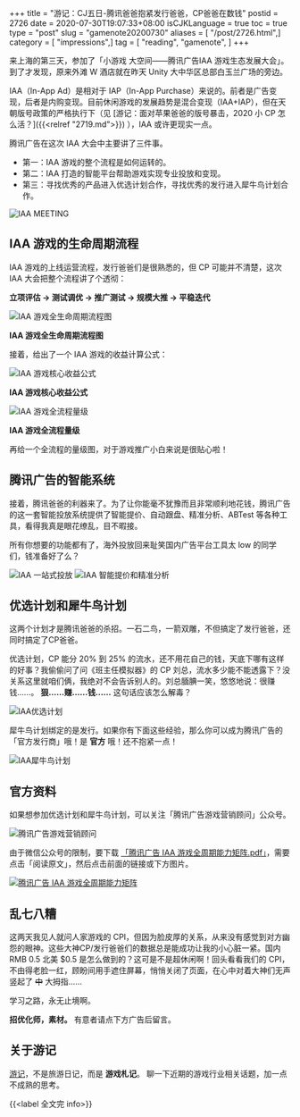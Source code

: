 +++
title = "游记：CJ五日-腾讯爸爸抱紧发行爸爸，CP爸爸在数钱"
postid = 2726
date = 2020-07-30T19:07:33+08:00
isCJKLanguage = true
toc = true
type = "post"
slug = "gamenote20200730"
aliases = [ "/post/2726.html",]
category = [ "impressions",]
tag = [ "reading", "gamenote", ]
+++

来上海的第三天，参加了「小游戏 大空间——腾讯广告IAA 游戏生态发展大会」。到了才发现，原来外滩 W 酒店就在昨天 Unity 大中华区总部白玉兰广场的旁边。

IAA（In-App Ad）是相对于 IAP（In-App Purchase）来说的。前者是广告变现，后者是内购变现。目前休闲游戏的发展趋势是混合变现（IAA+IAP），但在天朝版号政策的严格执行下（见 [游记：面对苹果爸爸的版号暴击，2020 小 CP 怎么活？]({{<relref "2719.md">}}) ），IAA 或许更现实一点。 <!--more-->

腾讯广告在这次 IAA 大会中主要讲了三件事。

- 第一：IAA 游戏的整个流程是如何运转的。
- 第二：IAA 打造的智能平台帮助游戏实现专业投放和变现。
- 第三：寻找优秀的产品进入优选计划合作，寻找优秀的发行进入犀牛鸟计划合作。

![IAA MEETING](/uploads/2020/07/iaameeting.jpg)

## IAA 游戏的生命周期流程

IAA 游戏的上线运营流程，发行爸爸们是很熟悉的，但 CP 可能并不清楚，这次 IAA 大会把整个流程讲了个透彻：

**立项评估 -> 测试调优 -> 推广测试 -> 规模大推 -> 平稳迭代**

![IAA 游戏全生命周期流程图](/uploads/2020/07/iaa01.jpg)

**IAA 游戏全生命周期流程图**

接着，给出了一个 IAA 游戏的收益计算公式：

![IAA 游戏核心收益公式](/uploads/2020/07/iaa02.jpg)

**IAA 游戏核心收益公式**

![IAA 游戏全流程量级](/uploads/2020/07/iaa03.jpg)

**IAA 游戏全流程量级**

再给一个全流程的量级图，对于游戏推广小白来说是很贴心啦！

## 腾讯广告的智能系统

接着，腾讯爸爸的利器来了。为了让你能毫不犹豫而且非常顺利地花钱，腾讯广告的这一套智能投放系统提供了智能提价、自动跟盘、精准分析、ABTest 等各种工具，看得我真是眼花缭乱，目不暇接。

所有你想要的功能都有了，海外投放回来耻笑国内广告平台工具太 low 的同学们，钱准备好了么？

![IAA 一站式投放](/uploads/2020/07/iaa04.jpg)
![IAA 智能提价和精准分析](/uploads/2020/07/iaa05.jpg)

## 优选计划和犀牛鸟计划

这两个计划才是腾讯爸爸的杀招。一石二鸟，一箭双雕，不但搞定了发行爸爸，还同时搞定了CP爸爸。

优选计划，CP 能分 20% 到 25% 的流水，还不用花自己的钱，天底下哪有这样的好事？我偷偷问了问《班主任模拟器》的 CP 刘总，流水多少能不能透露下？没关系这里就咱们俩，我绝对不会告诉别人的。刘总腼腆一笑，悠悠地说：很赚钱……。 **狠……赚……钱……** 这句话应该怎么解毒？

![IAA优选计划](/uploads/2020/07/iaa06.jpg)

犀牛鸟计划绑定的是发行。如果你有下面这些经验，那么你可以成为腾讯广告的「官方发行商」哦！是 **官方** 哦！还不抱紧一点！

![IAA犀牛鸟计划](/uploads/2020/07/iaa07.jpg)

## 官方资料

如果想参加优选计划和犀牛鸟计划，可以关注「腾讯广告游戏营销顾问」公众号。

![腾讯广告游戏营销顾问](/uploads/2020/07/asmgame.png)

由于微信公众号的限制，要下载 [「腾讯广告 IAA 游戏全周期能力矩阵.pdf」][pdf]，需要点击「阅读原文」，然后点击前面的链接或下方图片。

[![腾讯广告 IAA 游戏全周期能力矩阵](/uploads/2020/07/iaa08.jpg)][pdf]

## 乱七八糟

这两天我见人就问人家游戏的 CPI，但因为脸皮厚的关系，从来没有感觉到对方幽怨的眼神。这些大神CP/发行爸爸们的数据总是能成功让我的小心脏一紧。国内 RMB 0.5 北美 $0.5 是怎么做到的？这可是不是超休闲啊！回头看看我们的 CPI，不由得老脸一红，顾盼间用手遮住屏幕，悄悄关闭了页面，在心中对着大神们无声竖起了 ~~中~~ 大拇指……

学习之路，永无止境啊。

**招优化师，素材。** 有意者请点下方广告后留言。

## 关于游记

[游记](/tag/gamenote/)，不是旅游日记，而是 **游戏札记**。 聊一下近期的游戏行业相关话题，加一点不成熟的思考。

{{<label 全文完 info>}}

[pdf]: https://event.tencentads.com/Marketing3/uploads/pdf/20200728/721b35c6585834846f73af4b9d1a6bf2.pdf